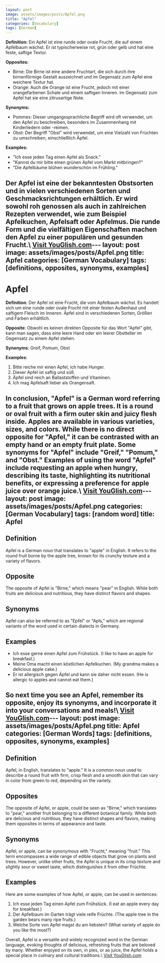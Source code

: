 ```yaml
---
layout: post
image: assets/images/posts/Apfel.png
title: "Apfel"
categories: [Vocabulary]
tags: [German]
---
```


**Definition:** 
Ein Apfel ist eine runde oder ovale Frucht, die auf einem Apfelbaum wächst. Er ist typischerweise rot, grün oder gelb und hat eine feste, saftige Textur.

**Opposites:**
- Birne: Die Birne ist eine andere Fruchtart, die sich durch ihre birnenförmige Gestalt auszeichnet und im Gegensatz zum Apfel eine weichere Textur hat.
- Orange: Auch die Orange ist eine Frucht, jedoch mit einer orangefarbenen Schale und einem saftigen Inneren. Im Gegensatz zum Apfel hat sie eine zitrusartige Note.

**Synonyms:**
- Pommes: Dieser umgangssprachliche Begriff wird oft verwendet, um den Apfel zu beschreiben, besonders im Zusammenhang mit Kinderliedern oder -reimen.
- Obst: Der Begriff "Obst" wird verwendet, um eine Vielzahl von Früchten zu umschreiben, einschließlich Äpfel.

**Examples:**
- "Ich esse jeden Tag einen Apfel als Snack."
- "Kannst du mir bitte einen grünen Apfel vom Markt mitbringen?"
- "Die Apfelbäume blühen wunderschön im Frühling."

Der Apfel ist eine der bekanntesten Obstsorten und in vielen verschiedenen Sorten und Geschmacksrichtungen erhältlich. Er wird sowohl roh genossen als auch in zahlreichen Rezepten verwendet, wie zum Beispiel Apfelkuchen, Apfelsaft oder Apfelmus. Die runde Form und die vielfältigen Eigenschaften machen den Apfel zu einer populären und gesunden Frucht.\ <a id="yg-widget-0" class="youglish-widget" data-query="Apfel" data-lang="german" data-components="8412" data-auto-start="0" data-bkg-color="theme_light" data-title="How%20to%20pronounce%20Apfel%20in%20German"  rel="nofollow" href="https://youglish.com">Visit YouGlish.com</a><script async src="https://youglish.com/public/emb/widget.js" charset="utf-8"></script>---
layout: post
image: assets/images/posts/Apfel.png
title: Apfel
categories: [German Vocabulary]
tags: [definitions, opposites, synonyms, examples]
---

# Apfel

**Definition**: Der Apfel ist eine Frucht, die vom Apfelbaum wächst. Es handelt sich um eine runde oder ovale Frucht mit einer festen Außenhaut und saftigem Fleisch im Inneren. Äpfel sind in verschiedenen Sorten, Größen und Farben erhältlich.

**Opposite**: Obwohl es keinen direkten Opposite für das Wort "Apfel" gibt, kann man sagen, dass eine leere Hand oder ein leerer Obstteller im Gegensatz zu einem Apfel stehen.

**Synonyms**: Greif, Pomum, Obst

**Examples**:
1. Bitte reiche mir einen Apfel, ich habe Hunger.
2. Dieser Apfel ist saftig und süß.
3. Äpfel sind reich an Ballaststoffen und Vitaminen.
4. Ich mag Apfelsaft lieber als Orangensaft.

In conclusion, "Apfel" is a German word referring to a fruit that grows on apple trees. It is a round or oval fruit with a firm outer skin and juicy flesh inside. Apples are available in various varieties, sizes, and colors. While there is no direct opposite for "Apfel," it can be contrasted with an empty hand or an empty fruit plate. Some synonyms for "Apfel" include "Greif," "Pomum," and "Obst." Examples of using the word "Apfel" include requesting an apple when hungry, describing its taste, highlighting its nutritional benefits, or expressing a preference for apple juice over orange juice.\ <a id="yg-widget-0" class="youglish-widget" data-query="Apfel" data-lang="german" data-components="8412" data-auto-start="0" data-bkg-color="theme_light" data-title="How%20to%20pronounce%20Apfel%20in%20German"  rel="nofollow" href="https://youglish.com">Visit YouGlish.com</a><script async src="https://youglish.com/public/emb/widget.js" charset="utf-8"></script>---
layout: post
image: assets/images/posts/Apfel.png
categories: [German Vocabulary]
tags: [random word]
title: Apfel
---

## Definition
Apfel is a German noun that translates to "apple" in English. It refers to the round fruit borne by the apple tree, known for its crunchy texture and a variety of flavors.

## Opposite
The opposite of Apfel is "Birne," which means "pear" in English. While both fruits are delicious and nutritious, they have distinct flavors and shapes.

## Synonyms
Apfel can also be referred to as "Epfel" or "Apls," which are regional variants of the word used in certain dialects in Germany.

## Examples
- Ich esse gerne einen Apfel zum Frühstück. (I like to have an apple for breakfast.)
- Meine Oma macht einen köstlichen Apfelkuchen. (My grandma makes a delicious apple cake.)
- Er ist allergisch gegen Äpfel und kann sie daher nicht essen. (He is allergic to apples and cannot eat them.)

So next time you see an Apfel, remember its opposite, enjoy its synonyms, and incorporate it into your conversations and meals!\ <a id="yg-widget-0" class="youglish-widget" data-query="Apfel" data-lang="german" data-components="8412" data-auto-start="0" data-bkg-color="theme_light" data-title="How%20to%20pronounce%20Apfel%20in%20German"  rel="nofollow" href="https://youglish.com">Visit YouGlish.com</a><script async src="https://youglish.com/public/emb/widget.js" charset="utf-8"></script>---
layout: post
image: assets/images/posts/Apfel.png
title: Apfel
categories: [German Words]
tags: [definitions, opposites, synonyms, examples]
---

## Definition

Apfel, in English, translates to "apple." It is a common noun used to describe a round fruit with firm, crisp flesh and a smooth skin that can vary in color from green to red, depending on the variety.

## Opposites

The opposite of Apfel, or apple, could be seen as "Birne," which translates to "pear," another fruit belonging to a different botanical family. While both are delicious and nutritious, they have distinct shapes and flavors, making them opposites in terms of appearance and taste.

## Synonyms

Apfel, or apple, can be synonymous with "Frucht," meaning "fruit." This term encompasses a wide range of edible objects that grow on plants and trees. However, unlike other fruits, the Apfel is unique in its crisp texture and slightly sour or sweet taste, which distinguishes it from other Früchte.

## Examples

Here are some examples of how Apfel, or apple, can be used in sentences:

1. Ich esse jeden Tag einen Apfel zum Frühstück. (I eat an apple every day for breakfast.)
2. Der Apfelbaum im Garten trägt viele reife Früchte. (The apple tree in the garden bears many ripe fruits.)
3. Welche Sorte von Apfel magst du am liebsten? (What variety of apple do you like the most?)

Overall, Apfel is a versatile and widely recognized word in the German language, evoking thoughts of delicious, refreshing fruits that are beloved by many. Whether enjoyed on its own, in pies, or as juice, the Apfel holds a special place in culinary and cultural traditions.\ <a id="yg-widget-0" class="youglish-widget" data-query="Apfel" data-lang="german" data-components="8412" data-auto-start="0" data-bkg-color="theme_light" data-title="How%20to%20pronounce%20Apfel%20in%20German"  rel="nofollow" href="https://youglish.com">Visit YouGlish.com</a><script async src="https://youglish.com/public/emb/widget.js" charset="utf-8"></script>
